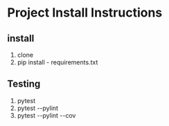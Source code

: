 # Project Install Instructions

## install 

1. clone 
2. pip install - requirements.txt


## Testing 

1. pytest
2. pytest --pylint
3. pytest --pylint --cov
